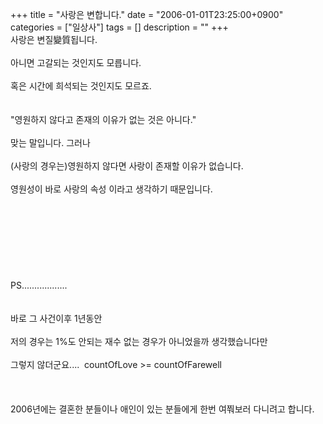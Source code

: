 +++
title = "사랑은 변합니다."
date = "2006-01-01T23:25:00+0900"
categories = ["일상사"]
tags = []
description = ""
+++
<span class="copyright_entry" style="display:block;" title="사랑은 변합니다.@@**@@http://shed.egloos.com/1221875"></span>
<a title="" href="http://fripp75.egloos.com/2076233"></a>사랑은 변질變質됩니다.
<br>
<br>아니면 고갈되는 것인지도 모릅니다.
<br>
<br>혹은 시간에 희석되는 것인지도 모르죠.
<br>
<br>
<br>"영원하지 않다고 존재의 이유가 없는 것은 아니다."
<br>
<br>맞는 말입니다. 그러나
<br>
<br>(사랑의 경우는)영원하지 않다면 사랑이 존재할 이유가 없습니다. 
<br>
<br>영원성이 바로 사랑의 속성 이라고 생각하기 때문입니다.
<br>
<br>
<br>
<br>
<br>
<br>
<br>
<br>
<br>PS..................
<br>
<br>
<br>바로 그 사건이후 1년동안 
<br>
<br>저의 경우는 1%도 안되는 재수 없는 경우가 아니었을까 생각했습니다만
<br>
<br>그렇지 않더군요....&nbsp; countOfLove &gt;= countOfFarewell
<br>
<br>
<br>
<br>2006년에는 결혼한 분들이나 애인이 있는 분들에게 한번 여쭤보러 다니려고 합니다. 
<!--
       <rdf:RDF xmlns:rdf="http://www.w3.org/1999/02/22-rdf-syntax-ns#"
		    xmlns:dc="http://purl.org/dc/elements/1.1/"
		    xmlns:trackback="http://madskills.com/public/xml/rss/module/trackback/">
       <rdf:Description
	        rdf:about="http://shed.egloos.com/1221875"
	        dc:identifier="http://shed.egloos.com/1221875"
	        dc:title="사랑은 변합니다."
	        trackback:ping="http://shed.egloos.com/tb/1221875"/>
       </rdf:RDF>
       -->

<ul></ul>